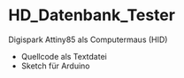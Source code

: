 # HD_Datenbank_Tester

Digispark Attiny85 als Computermaus (HID)

- Quellcode als Textdatei
- Sketch für Arduino
